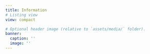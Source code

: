 ```yaml
---
title: Information
# Listing view
view: compact

# Optional header image (relative to `assets/media/` folder).
banner:
  caption: ''
  image: ''
---
```


